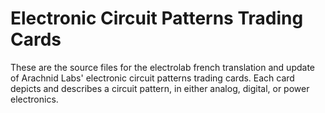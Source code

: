 # Electronic Circuit Patterns Trading Cards
These are the source files for the electrolab french translation and update of Arachnid Labs' electronic circuit patterns trading cards. Each card depicts and describes a circuit pattern, in either analog, digital, or power electronics.
